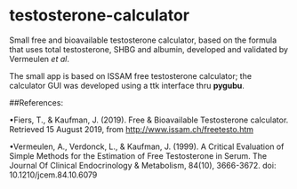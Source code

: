 # testosterone-calculator
Small free and bioavailable testosterone calculator, based on the formula that uses total testosterone, SHBG and albumin, developed and validated by Vermeulen *et al*.

The small app is based on ISSAM free testosterone calculator; the calculator GUI was developed using a ttk interface thru **pygubu**.

##References:

  •Fiers, T., & Kaufman, J. (2019). Free & Bioavailable Testosterone calculator. Retrieved 15 August 2019, from http://www.issam.ch/freetesto.htm
  
  •Vermeulen, A., Verdonck, L., & Kaufman, J. (1999). A Critical Evaluation of Simple Methods for the Estimation of Free Testosterone in Serum. The Journal Of Clinical Endocrinology & Metabolism, 84(10), 3666-3672. doi: 10.1210/jcem.84.10.6079

